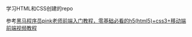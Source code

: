 学习HTML和CSS创建的repo

参考[黑马程序员pink老师前端入门教程，零基础必看的h5(html5)+css3+移动端前端视频教程](https://www.bilibili.com/video/BV14J4114768/?p=2&vd_source=b00c00a19dbee9dae43b258188983563)

